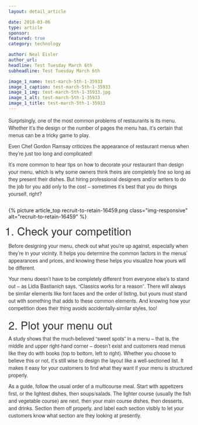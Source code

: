 ```yaml
---
layout: detail_article

date: 2018-03-06
type: article
sponsor:
featured: true
category: technology        

author: Neal Eisler
author_url: 
headline: Test Tuesday March 6th
subheadline: Test Tuesday March 6th

image_1_name: test-march-5th-1-35933
image_1_caption: test-march-5th-1-35933
image_1_img: test-march-5th-1-35933.jpg
image_1_alt: test-march-5th-1-35933
image_1_title: test-march-5th-1-35933
---
```

<p style="box-sizing: border-box; margin: 0px 0px 10px; padding: 0px; border: 0px; font-family: 'Helvetica Neue', Helvetica, Arial, sans-serif; font-stretch: inherit; line-height: inherit; vertical-align: baseline; color: #333333;">Surprisingly, one of the most common problems of restaurants is its menu. Whether it&rsquo;s the design or the number of pages the menu has, it&rsquo;s certain that menus can be a tricky game to play.</p><!--more-->
<p style="box-sizing: border-box; margin: 0px 0px 10px; padding: 0px; border: 0px; font-family: 'Helvetica Neue', Helvetica, Arial, sans-serif; font-stretch: inherit; line-height: inherit; vertical-align: baseline; color: #333333;">Even Chef Gordon Ramsay criticizes the appearance of restaurant menus when they&rsquo;re just too long and complicated!</p>
<p style="box-sizing: border-box; margin: 0px 0px 10px; padding: 0px; border: 0px; font-family: 'Helvetica Neue', Helvetica, Arial, sans-serif; font-stretch: inherit; line-height: inherit; vertical-align: baseline; color: #333333;">It&rsquo;s more common to hear tips on how to decorate your restaurant than design your menu, which is why some owners think theirs are completely fine so long as they present their dishes. But hiring professional designers and/or writers to do the job for you add only to the cost &ndash; sometimes it&rsquo;s best that you do things yourself, right?</p><br>{% picture article_top recruit-to-retain-16459.png class="img-responsive" alt="recruit-to-retain-16459" %}<br><ol>
<li id="1-check-your-competition" style="box-sizing: border-box; border: 0px; font-family: 'Helvetica Neue', Helvetica, Arial, sans-serif; font-size: 30px; font-weight: 500; font-stretch: inherit; line-height: 1.1; vertical-align: baseline; color: #333333;">Check your competition</li>
</ol>
<p style="box-sizing: border-box; margin: 0px 0px 10px; padding: 0px; border: 0px; font-family: 'Helvetica Neue', Helvetica, Arial, sans-serif; font-stretch: inherit; line-height: inherit; vertical-align: baseline; color: #333333;">Before designing your menu, check out what you&rsquo;re up against, especially when they&rsquo;re in your vicinity. It helps you determine the common factors in the menus&rsquo; appearances and prices, and knowing these helps you visualize how yours will be different.</p>
<p style="box-sizing: border-box; margin: 0px 0px 10px; padding: 0px; border: 0px; font-family: 'Helvetica Neue', Helvetica, Arial, sans-serif; font-stretch: inherit; line-height: inherit; vertical-align: baseline; color: #333333;">Your menu doesn&rsquo;t have to be completely different from everyone else&rsquo;s to stand out &ndash; as Lidia Bastianich says, &ldquo;Classics works for a reason&rdquo;. There will always be similar elements like font faces and the order of listing, but yours must stand out with something that adds to these common elements. And knowing how your competition does their thing avoids accidentally-similar styles, too!</p><h2 id="2-plot-your-menu-out" style="box-sizing: border-box; margin: 20px 0px 10px; padding: 0px; border: 0px; font-family: 'Helvetica Neue', Helvetica, Arial, sans-serif; font-size: 30px; font-weight: 500; font-stretch: inherit; line-height: 1.1; vertical-align: baseline; color: #333333;">2. Plot your menu out</h2>
<p style="box-sizing: border-box; margin: 0px 0px 10px; padding: 0px; border: 0px; font-family: 'Helvetica Neue', Helvetica, Arial, sans-serif; font-stretch: inherit; line-height: inherit; vertical-align: baseline; color: #333333;">A study shows that the much-believed &ldquo;sweet spots&rdquo; in a menu &ndash; that is, the middle and upper right-hand corner &ndash; doesn&rsquo;t exist and customers read menus like they do with books (top to bottom, left to right). Whether you choose to believe this or not, it&rsquo;s still wise to design the layout like a well-sectioned list. It makes it easy for your customers to find what they want if your menu is structured properly.</p>
<p style="box-sizing: border-box; margin: 0px 0px 10px; padding: 0px; border: 0px; font-family: 'Helvetica Neue', Helvetica, Arial, sans-serif; font-stretch: inherit; line-height: inherit; vertical-align: baseline; color: #333333;">As a guide, follow the usual order of a multicourse meal. Start with appetizers first, or the lightest dishes, then soups/salads. The lighter course (usually the fish and vegetable course) are next, then your main course dishes, then desserts, and drinks. Section them off properly, and label each section visibly to let your customers know what section are they looking at presently.</p>